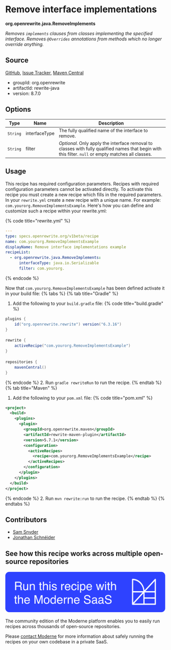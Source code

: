 # Remove interface implementations

**org.openrewrite.java.RemoveImplements**

_Removes `implements` clauses from classes implementing the specified interface. Removes `@Overrides` annotations from methods which no longer override anything._

## Source

[GitHub](https://github.com/openrewrite/rewrite/blob/main/rewrite-java/src/main/java/org/openrewrite/java/RemoveImplements.java), [Issue Tracker](https://github.com/openrewrite/rewrite/issues), [Maven Central](https://central.sonatype.com/artifact/org.openrewrite/rewrite-java/8.7.0/jar)

* groupId: org.openrewrite
* artifactId: rewrite-java
* version: 8.7.0

## Options

| Type | Name | Description |
| -- | -- | -- |
| `String` | interfaceType | The fully qualified name of the interface to remove. |
| `String` | filter | *Optional*. Only apply the interface removal to classes with fully qualified names that begin with this filter. `null` or empty matches all classes. |


## Usage

This recipe has required configuration parameters. Recipes with required configuration parameters cannot be activated directly. To activate this recipe you must create a new recipe which fills in the required parameters. In your `rewrite.yml` create a new recipe with a unique name. For example: `com.yourorg.RemoveImplementsExample`.
Here's how you can define and customize such a recipe within your rewrite.yml:

{% code title="rewrite.yml" %}
```yaml
---
type: specs.openrewrite.org/v1beta/recipe
name: com.yourorg.RemoveImplementsExample
displayName: Remove interface implementations example
recipeList:
  - org.openrewrite.java.RemoveImplements:
      interfaceType: java.io.Serializable
      filter: com.yourorg.
```
{% endcode %}

Now that `com.yourorg.RemoveImplementsExample` has been defined activate it in your build file:
{% tabs %}
{% tab title="Gradle" %}
1. Add the following to your `build.gradle` file:
{% code title="build.gradle" %}
```groovy
plugins {
    id("org.openrewrite.rewrite") version("6.3.16")
}

rewrite {
    activeRecipe("com.yourorg.RemoveImplementsExample")
}

repositories {
    mavenCentral()
}
```
{% endcode %}
2. Run `gradle rewriteRun` to run the recipe.
{% endtab %}
{% tab title="Maven" %}
1. Add the following to your `pom.xml` file:
{% code title="pom.xml" %}
```xml
<project>
  <build>
    <plugins>
      <plugin>
        <groupId>org.openrewrite.maven</groupId>
        <artifactId>rewrite-maven-plugin</artifactId>
        <version>5.7.1</version>
        <configuration>
          <activeRecipes>
            <recipe>com.yourorg.RemoveImplementsExample</recipe>
          </activeRecipes>
        </configuration>
      </plugin>
    </plugins>
  </build>
</project>
```
{% endcode %}
2. Run `mvn rewrite:run` to run the recipe.
{% endtab %}
{% endtabs %}

## Contributors
* [Sam Snyder](mailto:sam@moderne.io)
* [Jonathan Schnéider](mailto:jkschneider@gmail.com)


## See how this recipe works across multiple open-source repositories

[![Moderne Link Image](/.gitbook/assets/ModerneRecipeButton.png)](https://app.moderne.io/recipes/org.openrewrite.java.RemoveImplements)

The community edition of the Moderne platform enables you to easily run recipes across thousands of open-source repositories.

Please [contact Moderne](https://moderne.io/product) for more information about safely running the recipes on your own codebase in a private SaaS.

